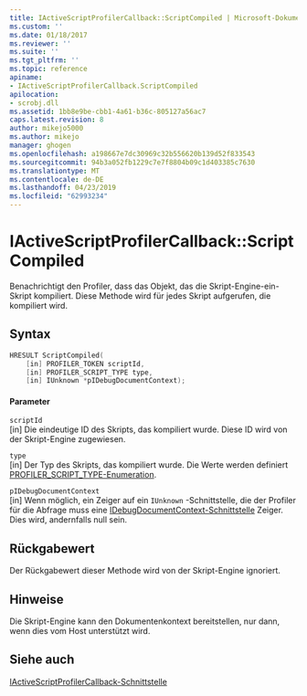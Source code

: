 ```yaml
---
title: IActiveScriptProfilerCallback::ScriptCompiled | Microsoft-Dokumentation
ms.custom: ''
ms.date: 01/18/2017
ms.reviewer: ''
ms.suite: ''
ms.tgt_pltfrm: ''
ms.topic: reference
apiname:
- IActiveScriptProfilerCallback.ScriptCompiled
apilocation:
- scrobj.dll
ms.assetid: 1bb8e9be-cbb1-4a61-b36c-805127a56ac7
caps.latest.revision: 8
author: mikejo5000
ms.author: mikejo
manager: ghogen
ms.openlocfilehash: a198667e7dc30969c32b556620b139d52f833543
ms.sourcegitcommit: 94b3a052fb1229c7e7f8804b09c1d403385c7630
ms.translationtype: MT
ms.contentlocale: de-DE
ms.lasthandoff: 04/23/2019
ms.locfileid: "62993234"
---
```

# <a name="iactivescriptprofilercallbackscriptcompiled"></a>IActiveScriptProfilerCallback::ScriptCompiled
Benachrichtigt den Profiler, dass das Objekt, das die Skript-Engine-ein-Skript kompiliert. Diese Methode wird für jedes Skript aufgerufen, die kompiliert wird.  
  
## <a name="syntax"></a>Syntax  
  
```cpp
HRESULT ScriptCompiled(  
    [in] PROFILER_TOKEN scriptId,  
    [in] PROFILER_SCRIPT_TYPE type,  
    [in] IUnknown *pIDebugDocumentContext);  
```  
  
#### <a name="parameters"></a>Parameter  
 `scriptId`  
 [in] Die eindeutige ID des Skripts, das kompiliert wurde. Diese ID wird von der Skript-Engine zugewiesen.  
  
 `type`  
 [in] Der Typ des Skripts, das kompiliert wurde. Die Werte werden definiert [PROFILER_SCRIPT_TYPE-Enumeration](../../winscript/reference/profiler-script-type-enumeration.md).  
  
 `pIDebugDocumentContext`  
 [in] Wenn möglich, ein Zeiger auf ein `IUnknown` -Schnittstelle, die der Profiler für die Abfrage muss eine [IDebugDocumentContext-Schnittstelle](../../winscript/reference/idebugdocumentcontext-interface.md) Zeiger. Dies wird, andernfalls null sein.  
  
## <a name="return-value"></a>Rückgabewert  
 Der Rückgabewert dieser Methode wird von der Skript-Engine ignoriert.  
  
## <a name="remarks"></a>Hinweise  
 Die Skript-Engine kann den Dokumentenkontext bereitstellen, nur dann, wenn dies vom Host unterstützt wird.  
  
## <a name="see-also"></a>Siehe auch  
 [IActiveScriptProfilerCallback-Schnittstelle](../../winscript/reference/iactivescriptprofilercallback-interface.md)